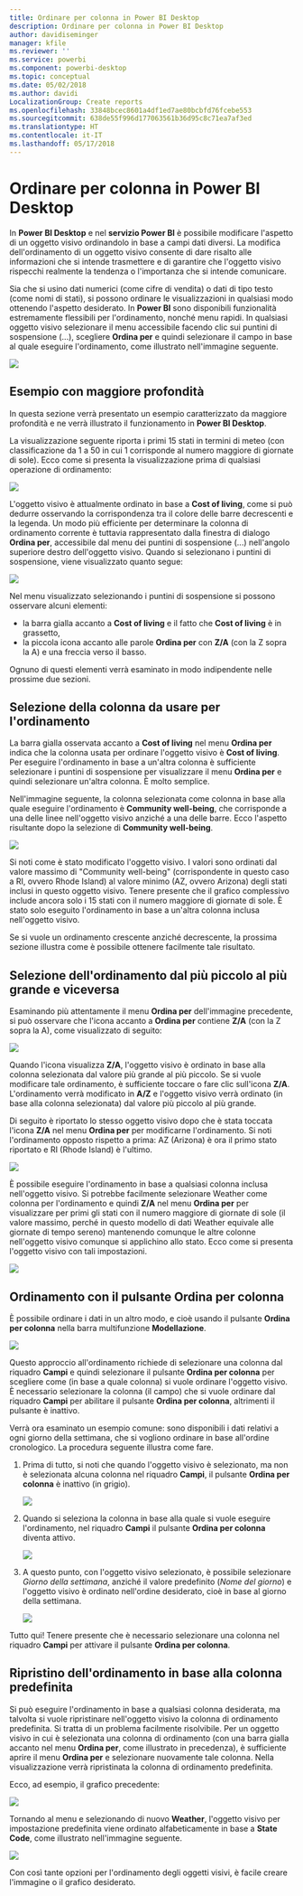 ```yaml
---
title: Ordinare per colonna in Power BI Desktop
description: Ordinare per colonna in Power BI Desktop
author: davidiseminger
manager: kfile
ms.reviewer: ''
ms.service: powerbi
ms.component: powerbi-desktop
ms.topic: conceptual
ms.date: 05/02/2018
ms.author: davidi
LocalizationGroup: Create reports
ms.openlocfilehash: 33848bcec8601a4df1ed7ae80bcbfd76fcebe553
ms.sourcegitcommit: 638de55f996d177063561b36d95c8c71ea7af3ed
ms.translationtype: HT
ms.contentlocale: it-IT
ms.lasthandoff: 05/17/2018
---
```

# <a name="sort-by-column-in-power-bi-desktop"></a>Ordinare per colonna in Power BI Desktop
In **Power BI Desktop** e nel **servizio Power BI** è possibile modificare l'aspetto di un oggetto visivo ordinandolo in base a campi dati diversi. La modifica dell'ordinamento di un oggetto visivo consente di dare risalto alle informazioni che si intende trasmettere e di garantire che l'oggetto visivo rispecchi realmente la tendenza o l'importanza che si intende comunicare.

Sia che si usino dati numerici (come cifre di vendita) o dati di tipo testo (come nomi di stati), si possono ordinare le visualizzazioni in qualsiasi modo ottenendo l'aspetto desiderato.  In **Power BI** sono disponibili funzionalità estremamente flessibili per l'ordinamento, nonché menu rapidi. In qualsiasi oggetto visivo selezionare il menu accessibile facendo clic sui puntini di sospensione (...), scegliere **Ordina per** e quindi selezionare il campo in base al quale eseguire l'ordinamento, come illustrato nell'immagine seguente.

![](media/desktop-sort-by-column/sortbycolumn_2.png)

## <a name="more-depth-and-an-example"></a>Esempio con maggiore profondità
In questa sezione verrà presentato un esempio caratterizzato da maggiore profondità e ne verrà illustrato il funzionamento in **Power BI Desktop**.

La visualizzazione seguente riporta i primi 15 stati in termini di meteo (con classificazione da 1 a 50 in cui 1 corrisponde al numero maggiore di giornate di sole). Ecco come si presenta la visualizzazione prima di qualsiasi operazione di ordinamento:

![](media/desktop-sort-by-column/sortbycolumn_1.png)

L'oggetto visivo è attualmente ordinato in base a **Cost of living**, come si può dedurre osservando la corrispondenza tra il colore delle barre decrescenti e la legenda. Un modo più efficiente per determinare la colonna di ordinamento corrente è tuttavia rappresentato dalla finestra di dialogo **Ordina per**, accessibile dal menu dei puntini di sospensione (...) nell'angolo superiore destro dell'oggetto visivo. Quando si selezionano i puntini di sospensione, viene visualizzato quanto segue:

![](media/desktop-sort-by-column/sortbycolumn_2.png)

Nel menu visualizzato selezionando i puntini di sospensione si possono osservare alcuni elementi:

* la barra gialla accanto a **Cost of living** e il fatto che **Cost of living** è in grassetto,
* la piccola icona accanto alle parole **Ordina per** con **Z/A** (con la Z sopra la A) e una freccia verso il basso.

Ognuno di questi elementi verrà esaminato in modo indipendente nelle prossime due sezioni.

## <a name="selecting-which-column-to-use-for-sorting"></a>Selezione della colonna da usare per l'ordinamento
La barra gialla osservata accanto a **Cost of living** nel menu **Ordina per** indica che la colonna usata per ordinare l'oggetto visivo è **Cost of living**. Per eseguire l'ordinamento in base a un'altra colonna è sufficiente selezionare i puntini di sospensione per visualizzare il menu **Ordina per** e quindi selezionare un'altra colonna. È molto semplice.

Nell'immagine seguente, la colonna selezionata come colonna in base alla quale eseguire l'ordinamento è **Community well-being**, che corrisponde a una delle linee nell'oggetto visivo anziché a una delle barre. Ecco l'aspetto risultante dopo la selezione di **Community well-being**.

![](media/desktop-sort-by-column/sortbycolumn_3.png)

Si noti come è stato modificato l'oggetto visivo. I valori sono ordinati dal valore massimo di "Community well-being" (corrispondente in questo caso a RI, ovvero Rhode Island) al valore minimo (AZ, ovvero Arizona) degli stati inclusi in questo oggetto visivo. Tenere presente che il grafico complessivo include ancora solo i 15 stati con il numero maggiore di giornate di sole. È stato solo eseguito l'ordinamento in base a un'altra colonna inclusa nell'oggetto visivo.

Se si vuole un ordinamento crescente anziché decrescente, la prossima sezione illustra come è possibile ottenere facilmente tale risultato.

## <a name="selecting-the-sort-order---smallest-to-largest-largest-to-smallest"></a>Selezione dell'ordinamento dal più piccolo al più grande e viceversa
Esaminando più attentamente il menu **Ordina per** dell'immagine precedente, si può osservare che l'icona accanto a **Ordina per** contiene **Z/A** (con la Z sopra la A), come visualizzato di seguito:

![](media/desktop-sort-by-column/sortbycolumn_4.png)

Quando l'icona visualizza **Z/A**, l'oggetto visivo è ordinato in base alla colonna selezionata dal valore più grande al più piccolo. Se si vuole modificare tale ordinamento, è sufficiente toccare o fare clic sull'icona **Z/A**. L'ordinamento verrà modificato in **A/Z** e l'oggetto visivo verrà ordinato (in base alla colonna selezionata) dal valore più piccolo al più grande.

Di seguito è riportato lo stesso oggetto visivo dopo che è stata toccata l'icona **Z/A** nel menu **Ordina per** per modificarne l'ordinamento. Si noti l'ordinamento opposto rispetto a prima: AZ (Arizona) è ora il primo stato riportato e RI (Rhode Island) è l'ultimo.

![](media/desktop-sort-by-column/sortbycolumn_5.png)

È possibile eseguire l'ordinamento in base a qualsiasi colonna inclusa nell'oggetto visivo. Si potrebbe facilmente selezionare Weather come colonna per l'ordinamento e quindi **Z/A** nel menu **Ordina per** per visualizzare per primi gli stati con il numero maggiore di giornate di sole (il valore massimo, perché in questo modello di dati Weather equivale alle giornate di tempo sereno) mantenendo comunque le altre colonne nell'oggetto visivo comunque si applichino allo stato. Ecco come si presenta l'oggetto visivo con tali impostazioni.

![](media/desktop-sort-by-column/sortbycolumn_6.png)

## <a name="sort-using-the-sort-by-column-button"></a>Ordinamento con il pulsante Ordina per colonna
È possibile ordinare i dati in un altro modo, e cioè usando il pulsante **Ordina per colonna** nella barra multifunzione **Modellazione**.

![](media/desktop-sort-by-column/sortbycolumn_8.png)

Questo approccio all'ordinamento richiede di selezionare una colonna dal riquadro **Campi** e quindi selezionare il pulsante **Ordina per colonna** per scegliere come (in base a quale colonna) si vuole ordinare l'oggetto visivo. È necessario selezionare la colonna (il campo) che si vuole ordinare dal riquadro **Campi** per abilitare il pulsante **Ordina per colonna**, altrimenti il pulsante è inattivo.

Verrà ora esaminato un esempio comune: sono disponibili i dati relativi a ogni giorno della settimana, che si vogliono ordinare in base all'ordine cronologico. La procedura seguente illustra come fare.

1. Prima di tutto, si noti che quando l'oggetto visivo è selezionato, ma non è selezionata alcuna colonna nel riquadro **Campi**, il pulsante **Ordina per colonna** è inattivo (in grigio).
   
   ![](media/desktop-sort-by-column/sortbycolumn_9a.png)
2. Quando si seleziona la colonna in base alla quale si vuole eseguire l'ordinamento, nel riquadro **Campi** il pulsante **Ordina per colonna** diventa attivo.
   
   ![](media/desktop-sort-by-column/sortbycolumn_10.png)
3. A questo punto, con l'oggetto visivo selezionato, è possibile selezionare *Giorno della settimana*, anziché il valore predefinito (*Nome del giorno*) e l'oggetto visivo è ordinato nell'ordine desiderato, cioè in base al giorno della settimana.
   
   ![](media/desktop-sort-by-column/sortbycolumn_11.png)

Tutto qui! Tenere presente che è necessario selezionare una colonna nel riquadro **Campi** per attivare il pulsante **Ordina per colonna**.

## <a name="getting-back-to-default-column-for-sorting"></a>Ripristino dell'ordinamento in base alla colonna predefinita
Si può eseguire l'ordinamento in base a qualsiasi colonna desiderata, ma talvolta si vuole ripristinare nell'oggetto visivo la colonna di ordinamento predefinita. Si tratta di un problema facilmente risolvibile. Per un oggetto visivo in cui è selezionata una colonna di ordinamento (con una barra gialla accanto nel menu **Ordina per**, come illustrato in precedenza), è sufficiente aprire il menu **Ordina per** e selezionare nuovamente tale colonna. Nella visualizzazione verrà ripristinata la colonna di ordinamento predefinita.

Ecco, ad esempio, il grafico precedente:

![](media/desktop-sort-by-column/sortbycolumn_6.png)

Tornando al menu e selezionando di nuovo **Weather**, l'oggetto visivo per impostazione predefinita viene ordinato alfabeticamente in base a **State Code**, come illustrato nell'immagine seguente.

![](media/desktop-sort-by-column/sortbycolumn_7.png)

Con così tante opzioni per l'ordinamento degli oggetti visivi, è facile creare l'immagine o il grafico desiderato.


